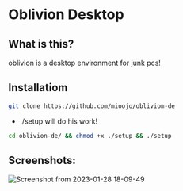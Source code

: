 # Oblivion Desktop
## What is this?
oblivion is a desktop environment for junk pcs!
## Installatiom
```sh
git clone https://github.com/mioojo/obliviom-de
```
* ./setup will do his work!
```sh
cd oblivion-de/ && chmod +x ./setup && ./setup
```

## Screenshots:
![Screenshot from 2023-01-28 18-09-49](https://user-images.githubusercontent.com/115367097/215291249-a59be4bb-bf2f-4d22-940b-9fe5d129c271.png)
